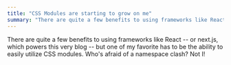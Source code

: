 ```yaml
---
title: "CSS Modules are starting to grow on me"
summary: "There are quite a few benefits to using frameworks like React -- or next.js, which powers this very blog -- but one of my favorite has to be the ability to easily utilize CSS modules. Who's afraid of a namespace clash? Not I!"
---
```


There are quite a few benefits to using frameworks like React -- or next.js, which powers this very blog -- but one of my favorite has to be the ability to easily utilize CSS modules. Who's afraid of a namespace clash? Not I!
